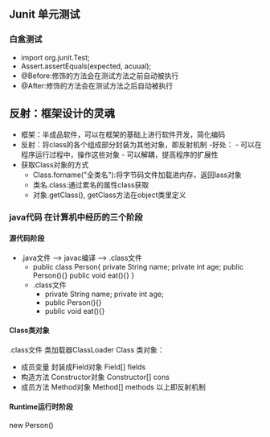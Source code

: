 ## Junit 单元测试

### 白盒测试

- import org.junit.Test;
- Assert.assertEquals(expected, acuual);
- @Before:修饰的方法会在测试方法之前自动被执行
- @After:修饰的方法会在测试方法之后自动被执行

## 反射：框架设计的灵魂
- 框架：半成品软件，可以在框架的基础上进行软件开发，简化编码
- 反射：将class的各个组成部分封装为其他对象，即反射机制
    -好处：
        - 可以在程序运行过程中，操作这些对象
        - 可以解耦，提高程序的扩展性
- 获取Class对象的方式
    - Class.forname("全类名"):将字节码文件加载进内存，返回lass对象
    - 类名.class:通过累名的属性class获取
    - 对象.getClass(), getClass方法在object类里定义

### java代码 在计算机中经历的三个阶段

#### 源代码阶段
- .java文件 --> javac编译 --> .class文件
    - public class Person{
        private String name;
        private int age;
        public Person(){}
        public void eat(){}
      }
    - .class文件
        - private String name;
          private int age;
        - public Person(){}
        - public void eat(){}

#### Class类对象
.class文件 类加载器ClassLoader
Class 类对象：
- 成员变量 封装成Field对象 Field[] fields
- 构造方法 Constructor对象 Constructor[] cons 
- 成员方法 Method对象 Method[] methods
以上即反射机制
#### Runtime运行时阶段

new Person()



